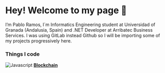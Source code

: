 <h1> Hey! Welcome to my page 👋</h1>
I’m Pablo Ramos, I´m Informatics Engineering student at Universidad of Granada (Andalusia, Spain) and .NET Developer at Arribatec Business Services. 
I was using GitLab instead Github so I will be importing some of my projects progressively here.
<h3>Things I code</h3>
<p>
  <img alt="Javascript" src="https://img.shields.io/badge/javascript-%23323330.svg?style=for-the-badge&logo=javascript&logoColor=%23F7DF1E" />
  <td><a href="https://github.com/dpoulols/blockchain"><b>Blockchain</b></a></td>
</p>

<!---
dpoulols/dpoulols is a ✨ special ✨ repository because its `README.md` (this file) appears on your GitHub profile.
You can click the Preview link to take a look at your changes.
--->
